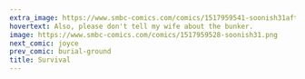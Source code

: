 ```yaml
---
extra_image: https://www.smbc-comics.com/comics/1517959541-soonish31after.png
hovertext: Also, please don't tell my wife about the bunker.
image: https://www.smbc-comics.com/comics/1517959528-soonish31.png
next_comic: joyce
prev_comic: burial-ground
title: Survival
---
```


